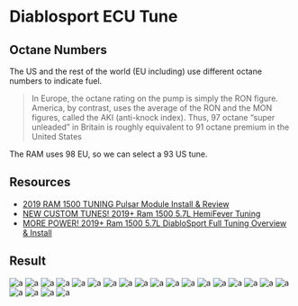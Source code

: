 # Diablosport ECU Tune

## Octane Numbers

The US and the rest of the world (EU including) use different octane numbers to indicate fuel.

> In Europe, the octane rating on the pump is simply the RON figure. America, by contrast, uses the average of the RON and the MON figures, called the AKI (anti-knock index). Thus, 97 octane “super unleaded” in Britain is roughly equivalent to 91 octane premium in the United States

The RAM uses 98 EU, so we can select a 93 US tune.

## Resources

* [2019 RAM 1500 TUNING Pulsar Module Install & Review](https://www.youtube.com/watch?v=AJNrd4lhHRc)
* [NEW CUSTOM TUNES! 2019+ Ram 1500 5.7L HemiFever Tuning](https://www.youtube.com/watch?v=9cjvrlYZUO8)
* [MORE POWER! 2019+ Ram 1500 5.7L DiabloSport Full Tuning Overview & Install](https://www.youtube.com/watch?v=kHRj_W3nVY8)

## Result

![a](https://github.com/CumpsD/second-brain/raw/main/assets/ram/tune/1.jpg "a")
![a](https://github.com/CumpsD/second-brain/raw/main/assets/ram/tune/2.jpg "a")
![a](https://github.com/CumpsD/second-brain/raw/main/assets/ram/tune/3.jpg "a")
![a](https://github.com/CumpsD/second-brain/raw/main/assets/ram/tune/4.jpg "a")
![a](https://github.com/CumpsD/second-brain/raw/main/assets/ram/tune/5.jpg "a")
![a](https://github.com/CumpsD/second-brain/raw/main/assets/ram/tune/6.jpg "a")
![a](https://github.com/CumpsD/second-brain/raw/main/assets/ram/tune/7.jpg "a")
![a](https://github.com/CumpsD/second-brain/raw/main/assets/ram/tune/8.jpg "a")
![a](https://github.com/CumpsD/second-brain/raw/main/assets/ram/tune/9.jpg "a")
![a](https://github.com/CumpsD/second-brain/raw/main/assets/ram/tune/10.jpg "a")
![a](https://github.com/CumpsD/second-brain/raw/main/assets/ram/tune/11.jpg "a")
![a](https://github.com/CumpsD/second-brain/raw/main/assets/ram/tune/12.jpg "a")
![a](https://github.com/CumpsD/second-brain/raw/main/assets/ram/tune/13.jpg "a")
![a](https://github.com/CumpsD/second-brain/raw/main/assets/ram/tune/14.jpg "a")
![a](https://github.com/CumpsD/second-brain/raw/main/assets/ram/tune/15.jpg "a")
![a](https://github.com/CumpsD/second-brain/raw/main/assets/ram/tune/16.jpg "a")
![a](https://github.com/CumpsD/second-brain/raw/main/assets/ram/tune/17.jpg "a")
![a](https://github.com/CumpsD/second-brain/raw/main/assets/ram/tune/18.jpg "a")
![a](https://github.com/CumpsD/second-brain/raw/main/assets/ram/tune/19.jpg "a")
![a](https://github.com/CumpsD/second-brain/raw/main/assets/ram/tune/20.jpg "a")
![a](https://github.com/CumpsD/second-brain/raw/main/assets/ram/tune/21.jpg "a")
![a](https://github.com/CumpsD/second-brain/raw/main/assets/ram/tune/22.jpg "a")
